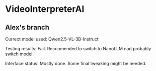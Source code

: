 # VideoInterpreterAI

## Alex's branch

Currect model used: Qwen2.5-VL-3B-Instruct

Testing results: Fail. Reccomended to switch to NanoLLM nad probably switch model.

Interface status: Mostly done. Some final tweaking might be needed.
